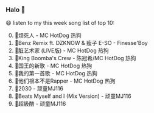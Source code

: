 

### Halo 👋

😄 listen to my this week song list of top 10:

0. 🌈烦死人 - MC HotDog 热狗
1. 🌈Benz Remix ft. DZKNOW & 瘦子 E-SO - Finesse'Boy
2. 🌈脏艺术家 (LIVE版) - MC HotDog 热狗
3. 🌈King Boomba's Crew - 陈冠希/MC HotDog 热狗
4. 🌈国王的新歌 - MC HotDog 热狗
5. 🌈我的第一首歌 - MC HotDog 热狗
6. 🌈他们根本不是Rapper - MC HotDog 热狗
7. 🌈2030 - 顽童MJ116
8. 🌈Beats Myself and I (Mix Version) - 顽童MJ116
9. 🌈超級酷 - 顽童MJ116

